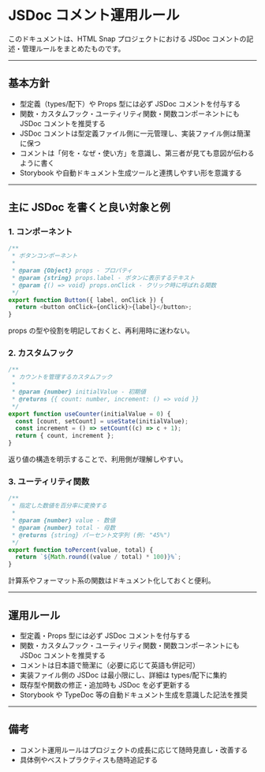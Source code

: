 # JSDoc コメント運用ルール

このドキュメントは、HTML Snap プロジェクトにおける JSDoc コメントの記述・管理ルールをまとめたものです。

---

## 基本方針

- 型定義（types/配下）や Props 型には必ず JSDoc コメントを付与する
- 関数・カスタムフック・ユーティリティ関数・関数コンポーネントにも JSDoc コメントを推奨する
- JSDoc コメントは型定義ファイル側に一元管理し、実装ファイル側は簡潔に保つ
- コメントは「何を・なぜ・使い方」を意識し、第三者が見ても意図が伝わるように書く
- Storybook や自動ドキュメント生成ツールと連携しやすい形を意識する

---

## 主に JSDoc を書くと良い対象と例

### 1. コンポーネント

```ts
/**
 * ボタンコンポーネント
 *
 * @param {Object} props - プロパティ
 * @param {string} props.label - ボタンに表示するテキスト
 * @param {() => void} props.onClick - クリック時に呼ばれる関数
 */
export function Button({ label, onClick }) {
  return <button onClick={onClick}>{label}</button>;
}
```

props の型や役割を明記しておくと、再利用時に迷わない。

### 2. カスタムフック

```ts
/**
 * カウントを管理するカスタムフック
 *
 * @param {number} initialValue - 初期値
 * @returns {{ count: number, increment: () => void }}
 */
export function useCounter(initialValue = 0) {
  const [count, setCount] = useState(initialValue);
  const increment = () => setCount((c) => c + 1);
  return { count, increment };
}
```

返り値の構造を明示することで、利用側が理解しやすい。

### 3. ユーティリティ関数

```ts
/**
 * 指定した数値を百分率に変換する
 *
 * @param {number} value - 数値
 * @param {number} total - 母数
 * @returns {string} パーセント文字列 (例: "45%")
 */
export function toPercent(value, total) {
  return `${Math.round((value / total) * 100)}%`;
}
```

計算系やフォーマット系の関数はドキュメント化しておくと便利。

---

## 運用ルール

- 型定義・Props 型には必ず JSDoc コメントを付与する
- 関数・カスタムフック・ユーティリティ関数・関数コンポーネントにも JSDoc コメントを推奨する
- コメントは日本語で簡潔に（必要に応じて英語も併記可）
- 実装ファイル側の JSDoc は最小限にし、詳細は types/配下に集約
- 既存型や関数の修正・追加時も JSDoc を必ず更新する
- Storybook や TypeDoc 等の自動ドキュメント生成を意識した記法を推奨

---

## 備考

- コメント運用ルールはプロジェクトの成長に応じて随時見直し・改善する
- 具体例やベストプラクティスも随時追記する
